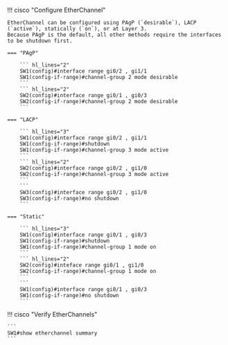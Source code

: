 

!!! cisco "Configure EtherChannel"

    EtherChannel can be configured using PAgP (`desirable`), LACP (`active`), statically (`on`), or at Layer 3.
    Because PAgP is the default, all other methods require the interfaces to be shutdown first.
    
    === "PAgP"

        ``` hl_lines="2"
        SW1(config)#interface range gi0/2 , gi1/1
        SW1(config-if-range)#channel-group 2 mode desirable
        ```
        ``` hl_lines="2"
        SW2(config)#interface range gi0/1 , gi0/3
        SW2(config-if-range)#channel-group 2 mode desirable
        ```

    === "LACP"

        ``` hl_lines="3"
        SW1(config)#interface range gi0/2 , gi1/1
        SW1(config-if-range)#shutdown
        SW1(config-if-range)#channel-group 3 mode active
        ```
        ``` hl_lines="2"
        SW2(config)#interface range gi0/2 , gi1/0
        SW2(config-if-range)#channel-group 3 mode active
        ```
        ```
        SW3(config)#interface range gi0/2 , gi1/0
        SW3(config-if-range)#no shutdown
        ```

    === "Static"

        ``` hl_lines="3"
        SW1(config)#interface range gi0/1 , gi0/3
        SW1(config-if-range)#shutdown
        SW1(config-if-range)#channel-group 1 mode on
        ```
        ``` hl_lines="2"
        SW2(config)#inteface range gi0/1 , gi1/0
        SW2(config-if-range)#channel-group 1 mode on
        ```
        ```
        SW1(config)#interface range gi0/1 , gi0/3
        SW1(config-if-range)#no shutdown
        ```

!!! cisco "Verify EtherChannels"

    ```
    SW1#show etherchannel summary
    ```